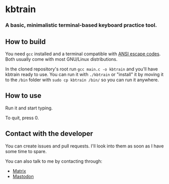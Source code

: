 # kbtrain
### A basic, minimalistic terminal-based keyboard practice tool.
## How to build
You need `gcc` installed and a terminal compatible with [ANSI escape codes](https://en.wikipedia.org/wiki/ANSI_escape_code). Both usually come with most GNU/Linux distributions.

In the cloned repository's root run `gcc main.c -o kbtrain` and you'll have kbtrain ready to use. You can run it with `./kbtrain` or "install" it by moving it to the `/bin` folder with `sudo cp kbtrain /bin/` so you can run it anywhere.
## How to use
Run it and start typing.

To quit, press 0.
## Contact with the developer
You can create issues and pull requests. I'll look into them as soon as I have some time to spare.

You can also talk to me by contacting through:
- [Matrix](https://matrix.to/#/@augustotx:matrix.org)
- [Mastodon](https://mastodon.social/@augustotx)
